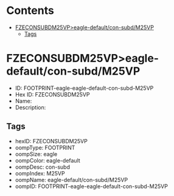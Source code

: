 



Contents
========

* [FZECONSUBDM25VP>eagle-default/con-subd/M25VP](#fzeconsubdm25vpeagle-defaultcon-subdm25vp)
	* [Tags](#tags)

# FZECONSUBDM25VP>eagle-default/con-subd/M25VP

- ID: FOOTPRINT-eagle-eagle-default-con-subd-M25VP
- Hex ID: FZECONSUBDM25VP
- Name: 
- Description: 

## Tags

- hexID: FZECONSUBDM25VP
- oompType: FOOTPRINT
- oompSize: eagle
- oompColor: eagle-default
- oompDesc: con-subd
- oompIndex: M25VP
- oompName: eagle-default/con-subd/M25VP
- oompID: FOOTPRINT-eagle-eagle-default-con-subd-M25VP
